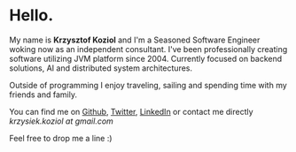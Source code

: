 #  Hello.

My name is **Krzysztof Koziol** and I'm a Seasoned Software Engineer woking now as an independent consultant.
I've been professionally creating software utilizing JVM platform since 2004. Currently focused on backend solutions, AI and distributed system architectures.

Outside of programming I enjoy traveling, sailing and spending time with my friends and family.

You can find me on 
[Github](http://github.com/koziolk), 
[Twitter](http://twitter.com/krkoziol), 
[LinkedIn](http://linkedin.com/in/krkoziol) or contact me directly *krzysiek.koziol at gmail.com*

Feel free to drop me a line :)
